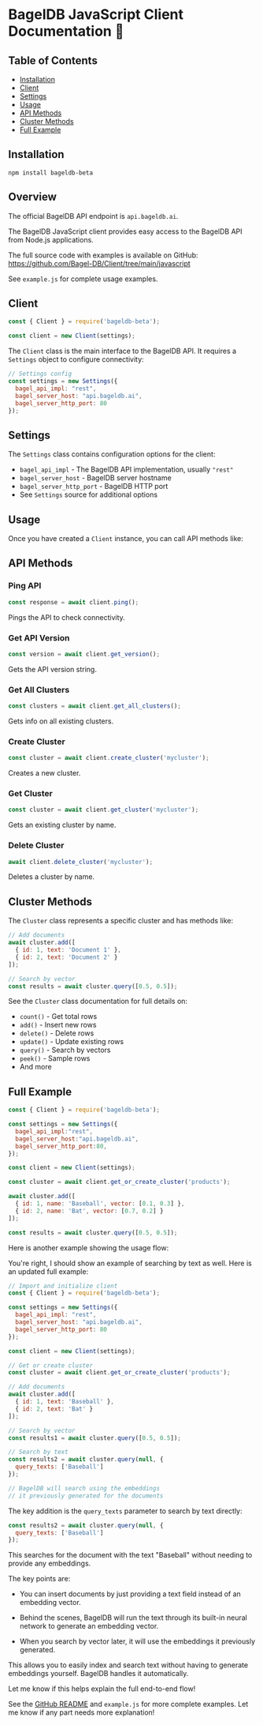 # BagelDB JavaScript Client Documentation 🥯

## Table of Contents

- [Installation](#installation)
- [Client](#client)
- [Settings](#settings)  
- [Usage](#usage)
- [API Methods](#api-methods)
- [Cluster Methods](#cluster-methods)
- [Full Example](#full-example)

## Installation

```
npm install bageldb-beta
```

## Overview

The official BagelDB API endpoint is `api.bageldb.ai`.

The BagelDB JavaScript client provides easy access to the BagelDB API from Node.js applications.

The full source code with examples is available on GitHub:
https://github.com/Bagel-DB/Client/tree/main/javascript

See `example.js` for complete usage examples.

## Client

```js
const { Client } = require('bageldb-beta');

const client = new Client(settings);
```

The `Client` class is the main interface to the BagelDB API. It requires a `Settings` object to configure connectivity:

```js 
// Settings config
const settings = new Settings({
  bagel_api_impl: "rest",
  bagel_server_host: "api.bageldb.ai",
  bagel_server_http_port: 80
});
```

## Settings

The `Settings` class contains configuration options for the client:

- `bagel_api_impl` - The BagelDB API implementation, usually `"rest"`
- `bagel_server_host` - BagelDB server hostname
- `bagel_server_http_port` - BagelDB HTTP port
- See `Settings` source for additional options

## Usage 

Once you have created a `Client` instance, you can call API methods like:

## API Methods

### Ping API

```js
const response = await client.ping(); 
```

Pings the API to check connectivity.

### Get API Version

```js
const version = await client.get_version();
```

Gets the API version string.

### Get All Clusters 

```js
const clusters = await client.get_all_clusters();
```

Gets info on all existing clusters.

### Create Cluster

```js
const cluster = await client.create_cluster('mycluster');
``` 

Creates a new cluster.

### Get Cluster

```js
const cluster = await client.get_cluster('mycluster'); 
```

Gets an existing cluster by name.

### Delete Cluster

```js
await client.delete_cluster('mycluster');
```

Deletes a cluster by name.

## Cluster Methods

The `Cluster` class represents a specific cluster and has methods like:

```js
// Add documents
await cluster.add([
  { id: 1, text: 'Document 1' },  
  { id: 2, text: 'Document 2' }
]);

// Search by vector 
const results = await cluster.query([0.5, 0.5]); 
```

See the `Cluster` class documentation for full details on:

- `count()` - Get total rows
- `add()` - Insert new rows
- `delete()` - Delete rows  
- `update()` - Update existing rows
- `query()` - Search by vectors
- `peek()` - Sample rows
- And more

## Full Example

```js
const { Client } = require('bageldb-beta');

const settings = new Settings({
  bagel_api_impl:"rest",
  bagel_server_host:"api.bageldb.ai",
  bagel_server_http_port:80,
});

const client = new Client(settings); 

const cluster = await client.get_or_create_cluster('products');

await cluster.add([
  { id: 1, name: 'Baseball', vector: [0.1, 0.3] },
  { id: 2, name: 'Bat', vector: [0.7, 0.2] }
]);

const results = await cluster.query([0.5, 0.5]); 
```

Here is another example showing the usage flow:

You're right, I should show an example of searching by text as well. Here is an updated full example:

```js 
// Import and initialize client
const { Client } = require('bageldb-beta');

const settings = new Settings({
  bagel_api_impl: "rest",
  bagel_server_host: "api.bageldb.ai", 
  bagel_server_http_port: 80  
});

const client = new Client(settings);

// Get or create cluster
const cluster = await client.get_or_create_cluster('products');  

// Add documents
await cluster.add([
  { id: 1, text: 'Baseball' },
  { id: 2, text: 'Bat' }  
]); 

// Search by vector 
const results1 = await cluster.query([0.5, 0.5]);

// Search by text
const results2 = await cluster.query(null, {
  query_texts: ['Baseball'] 
});

// BagelDB will search using the embeddings
// it previously generated for the documents
```

The key addition is the `query_texts` parameter to search by text directly:

```js
const results2 = await cluster.query(null, {
  query_texts: ['Baseball']  
});
```

This searches for the document with the text "Baseball" without needing to provide any embeddings.

The key points are:

- You can insert documents by just providing a text field instead of an embedding vector.

- Behind the scenes, BagelDB will run the text through its built-in neural network to generate an embedding vector. 

- When you search by vector later, it will use the embeddings it previously generated.

This allows you to easily index and search text without having to generate embeddings yourself. BagelDB handles it automatically.

Let me know if this helps explain the full end-to-end flow!

See the [GitHub README](https://github.com/Bagel-DB/Client/tree/main/javascript) and `example.js` for more complete examples. Let me know if any part needs more explanation!
